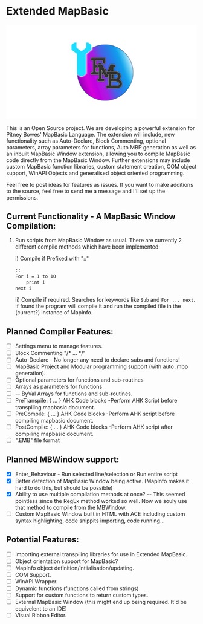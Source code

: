 # Extended MapBasic

![Logo](/EMB_Head.png)

This is an Open Source project. We are developing a powerful extension for Pitney Bowes' MapBasic Language. The extension will include, new functionality such as Auto-Declare, Block Commenting, optional parameters, array parameters for functions, Auto MBP generation as well as an inbuilt MapBasic Window extension, allowing you to compile MapBasic code directly from the MapBasic Window. Further extensions may include custom MapBasic function libraries, custom statement creation, COM object support, WinAPI Objects and generalised object oriented programming.

Feel free to post ideas for features as issues. If you want to make additions to the source, feel free to send me a message and I'll set up the permissions. 

## Current Functionality - A MapBasic Window Compilation:
1. Run scripts from MapBasic Window as usual. There are currently 2 different compile methods which have been implemented:
    
    i) Compile if Prefixed with "::"
    
    ```  
    ::
    For i = 1 to 10
        print i
    next i
    ```
    
    ii) Compile if required. Searches for keywords like `Sub` and `For ... next`. If found the program will compile it and run the compiled file in the (current?) instance of MapInfo.


## Planned Compiler Features:
* [ ] Settings menu to manage features.
* [ ] Block Commenting "/* ... */"
* [ ] Auto-Declare - No longer any need to declare subs and functions!
* [ ] MapBasic Project and Modular programming support (with auto .mbp generation).
* [ ] Optional parameters for functions and sub-routines
* [ ] Arrays as parameters for functions
* [ ]   -- ByVal Arrays for functions and sub-routines.
* [ ] PreTranspile: { ... } AHK Code blocks -Perform AHK Script before transpiling mapbasic document.
* [ ] PreCompile: { ... } AHK Code blocks   -Perform AHK script before compiling mapbasic document.
* [ ] PostCompile: { ... } AHK Code blocks  -Perform AHK script after compiling mapbasic document.
* [ ] ".EMB" file format

## Planned MBWindow support:
* [x] Enter_Behaviour - Run selected line/selection or Run entire script
* [x] Better detection of MapBasic Window being active. (MapInfo makes it hard to do this, but should be possible)
* [x] Ability to use multiple compilation methods at once? -- This seemed pointless since the RegEx method worked so well. Now we souly use that method to compile from the MBWindow.
* [ ] Custom MapBasic Window built in HTML with ACE including custom syntax highlighting, code snippits importing, code running...

## Potential Features:
* [ ] Importing external transpiling libraries for use in Extended MapBasic.
* [ ] Object orientation support for MapBasic?
* [ ] MapInfo object definition/intiialisation/updating.
* [ ] COM Support.
* [ ] WinAPI Wrapper.
* [ ] Dynamic functions (functions called from strings)
* [ ] Support for custom functions to return custom types.
* [ ] External MapBasic Window (this might end up being required. It'd be equivelent to an IDE)
* [ ] Visual Ribbon Editor.
